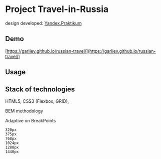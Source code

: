 # Project Travel-in-Russia

design developed: [Yandex.Praktikum](https://praktikum.yandex.ru)

## Demo

[https://garliev.github.io/russian-travel/](https://garliev.github.io/russian-travel/)

## Usage



## Stack of technologies
HTML5, CSS3 (Flexbox, GRID),

BEM methodology

Adaptive on BreakPoints
```
320px
375px
768px
1024px
1280px
1440px
